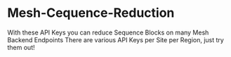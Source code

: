 # Mesh-Cequence-Reduction
With these API Keys you can reduce Sequence Blocks on many Mesh Backend Endpoints
There are various API Keys per Site per Region, just try them out!
